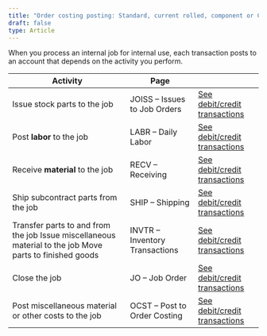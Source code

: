 ```yaml
---
title: "Order costing posting: Standard, current rolled, component or Customer jobs"
draft: false
type: Article
---
```


When you process an internal job for internal use, each transaction posts to an account that depends on the activity you perform.

| Activity                                                                                                |  Page                          |                                                                                           |
|---------------------------------------------------------------------------------------------------------|--------------------------------|-------------------------------------------------------------------------------------------|
| Issue stock parts to the job                                                                            | JOISS – Issues to Job Orders   |  [See debit/credit transactions](joiss-standard-current-rolled-component-customer-jobs.md) |
| Post **labor** to the job                                                                               | LABR – Daily Labor             |  [See debit/credit transactions](labr-standard-current-rolled-component-customer-jobs.md)  |
| Receive **material** to the job                                                                         | RECV – Receiving               |  [See debit/credit transactions](recv-standard-current-rolled-component-customer-jobs.md)  |
| Ship subcontract parts from the job                                                                     | SHIP – Shipping                |  [See debit/credit transactions](ship-standard-current-rolled-component-customer-jobs.md)  |
| Transfer parts to and from the job Issue miscellaneous material to the job Move parts to finished goods | INVTR – Inventory Transactions |  [See debit/credit transactions](invtr-standard-current-rolled-component-customer-jobs.md) |
| Close the job                                                                                           | JO – Job Order                 |  [See debit/credit transactions](jocs-standard-current-rolled-component-customer-jobs.md)  |
| Post miscellaneous material or  other costs to the job                                                  | OCST – Post to Order Costing   |  [See debit/credit transactions](ocst-standard-current-rolled-component-customer-jobs.md)  |